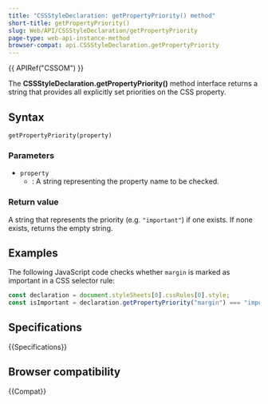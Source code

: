 ```yaml
---
title: "CSSStyleDeclaration: getPropertyPriority() method"
short-title: getPropertyPriority()
slug: Web/API/CSSStyleDeclaration/getPropertyPriority
page-type: web-api-instance-method
browser-compat: api.CSSStyleDeclaration.getPropertyPriority
---
```


{{ APIRef("CSSOM") }}

The **CSSStyleDeclaration.getPropertyPriority()** method interface returns
a string that provides all explicitly set priorities on the CSS
property.

## Syntax

```js-nolint
getPropertyPriority(property)
```

### Parameters

- `property`
  - : A string representing the property name to be checked.

### Return value

A string that represents the priority (e.g. `"important"`) if one exists.
If none exists, returns the empty string.

## Examples

The following JavaScript code checks whether `margin` is marked as important
in a CSS selector rule:

```js
const declaration = document.styleSheets[0].cssRules[0].style;
const isImportant = declaration.getPropertyPriority("margin") === "important";
```

## Specifications

{{Specifications}}

## Browser compatibility

{{Compat}}
